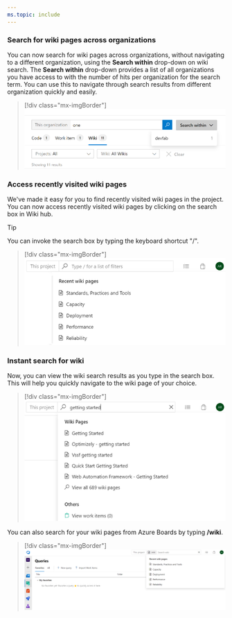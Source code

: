 ```yaml
---
ms.topic: include
---
```


### Search for wiki pages across organizations
 
You can now search for wiki pages across organizations, without navigating to a different organization, using the **Search within** drop-down on wiki search. The **Search within** drop-down provides a list of all organizations you have access to with the number of hits per organization for the search term. You can use this to navigate through search results from different organization quickly and easily. 

> [!div class="mx-imgBorder"]
> ![Badge](../../_img/159_05.png)

### Access recently visited wiki pages

We've made it easy for you to find recently visited wiki pages in the project. You can now access recently visited wiki pages by clicking on the search box in Wiki hub.

> [!Tip] 
> You can invoke the search box by typing the keyboard shortcut "/".

> [!div class="mx-imgBorder"]
> ![Badge](../../_img/159_08.png)

### Instant search for wiki

Now, you can view the wiki search results as you type in the search box. This will help you quickly navigate to the wiki page of your choice.

> [!div class="mx-imgBorder"]
> ![Badge](../../_img/159_09.png)

You can also search for your wiki pages from Azure Boards by typing **/wiki**.

> [!div class="mx-imgBorder"]
> ![Badge](../../_img/159_10.png)